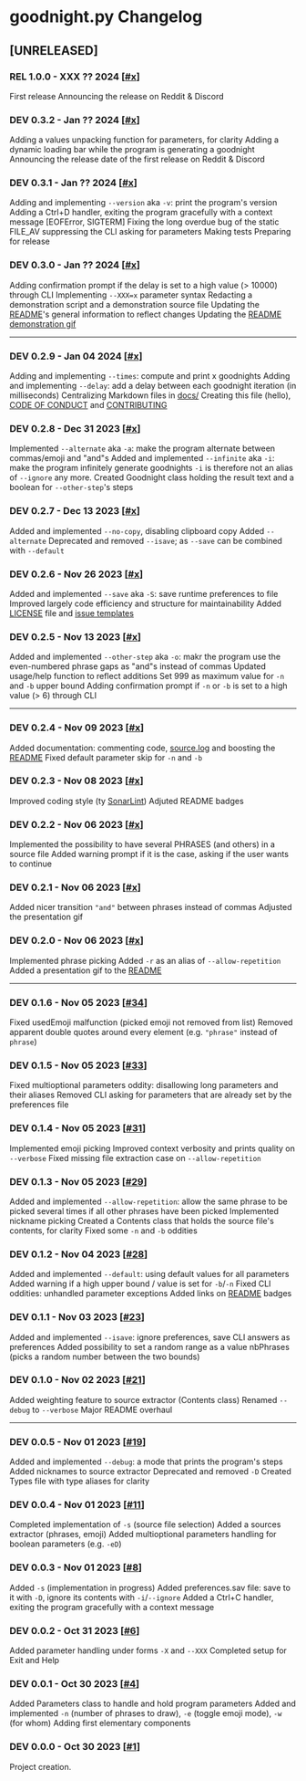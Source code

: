 # goodnight\.py Changelog

## [UNRELEASED]

### REL 1.0.0 - XXX ?? 2024 [[#x]()]

First release
Announcing the release on Reddit & Discord

### DEV 0.3.2 - Jan ?? 2024 [[#x]()]

Adding a values unpacking function for parameters, for clarity
Adding a dynamic loading bar while the program is generating a goodnight
Announcing the release date of the first release on Reddit & Discord

### DEV 0.3.1 - Jan ?? 2024 [[#x]()]

Adding and implementing `--version` aka `-v`: print the program's version
Adding a Ctrl+D handler, exiting the program gracefully with a context message [EOFError, SIGTERM]
Fixing the long overdue bug of the static FILE_AV suppressing the CLI asking for parameters
Making tests
Preparing for release

### DEV 0.3.0 - Jan ?? 2024 [[#x]()]

Adding confirmation prompt if the delay is set to a high value (> 10000) through CLI
Implementing `--XXX=x` parameter syntax
Redacting a demonstration script and a demonstration source file
Updating the [README](../README.md)'s general information to reflect changes
Updating the [README demonstration gif](../README.md)

---

### DEV 0.2.9 - Jan 04 2024 [[#x]()]

Adding and implementing `--times`: compute and print x goodnights
Adding and implementing `--delay`: add a delay between each goodnight iteration (in milliseconds)
Centralizing Markdown files in [docs/](.)
Creating this file (hello), [CODE OF CONDUCT](CODE_OF_CONDUCT.md) and [CONTRIBUTING](CONTRIBUTING.md)

### DEV 0.2.8 - Dec 31 2023 [[#x]()]

Implemented `--alternate` aka `-a`: make the program alternate between commas/emoji and "and"s
Added and implemented `--infinite` aka `-i`: make the program infinitely generate goodnights
`-i` is therefore not an alias of `--ignore` any more.
Created Goodnight class holding the result text and a boolean for `--other-step`'s steps

### DEV 0.2.7 - Dec 13 2023 [[#x]()]

Added and implemented `--no-copy`, disabling clipboard copy
Added `--alternate`
Deprecated and removed `--isave`; as `--save` can be combined with `--default`

### DEV 0.2.6 - Nov 26 2023 [[#x]()]

Added and implemented `--save` aka `-S`: save runtime preferences to file
Improved largely code efficiency and structure for maintainability
Added [LICENSE](LICENSE.md) file and [issue templates](../.github/ISSUE_TEMPLATE)

### DEV 0.2.5 - Nov 13 2023 [[#x]()]

Added and implemented `--other-step` aka `-o`: makr the program use the even-numbered phrase gaps as "and"s instead of commas
Updated usage/help function to reflect additions
Set 999 as maximum value for `-n` and `-b` upper bound
Adding confirmation prompt if `-n` or `-b` is set to a high value (> 6) through CLI

---

### DEV 0.2.4 - Nov 09 2023 [[#x]()]

Added documentation: commenting code, [source.log](../assets/source.log) and boosting the [README](../README.md)
Fixed default parameter skip for `-n` and `-b`

### DEV 0.2.3 - Nov 08 2023 [[#x]()]

Improved coding style (ty [SonarLint](https://marketplace.visualstudio.com/items?itemName=SonarSource.sonarlint-vscode))
Adjuted README badges

### DEV 0.2.2 - Nov 06 2023 [[#x]()]

Implemented the possibility to have several PHRASES (and others) in a source file
Added warning prompt if it is the case, asking if the user wants to continue

### DEV 0.2.1 - Nov 06 2023 [[#x]()]

Added nicer transition `"and"` between phrases instead of commas
Adjusted the presentation gif

### DEV 0.2.0 - Nov 06 2023 [[#x]()]

Implemented phrase picking
Added `-r` as an alias of `--allow-repetition`
Added a presentation gif to the [README](../README.md)

---

### DEV 0.1.6 - Nov 05 2023 [[#34](https://github.com/QuentindiMeo/goodnight.py/commit/01be6a583fa6057cbf1058478a09e4530f21278d)]

Fixed usedEmoji malfunction (picked emoji not removed from list)
Removed apparent double quotes around every element (e.g. `"phrase"` instead of `phrase`)

### DEV 0.1.5 - Nov 05 2023 [[#33](https://github.com/QuentindiMeo/goodnight.py/commit/89094a5574caa2a08110802dedd311595f22a592)]

Fixed multioptional parameters oddity: disallowing long parameters and their aliases
Removed CLI asking for parameters that are already set by the preferences file

### DEV 0.1.4 - Nov 05 2023 [[#31](https://github.com/QuentindiMeo/goodnight.py/commit/2565370818018ce4cb477d1e8053a36f0dae44ac)]

Implemented emoji picking
Improved context verbosity and prints quality on `--verbose`
Fixed missing file extraction case on `--allow-repetition`

### DEV 0.1.3 - Nov 05 2023 [[#29](https://github.com/QuentindiMeo/goodnight.py/commit/444a8e9a7d7c45cffa12499df67ff5aeef7e34f0)]

Added and implemented `--allow-repetition`:
    allow the same phrase to be picked several times if all other phrases have been picked
Implemented nickname picking
Created a Contents class that holds the source file's contents, for clarity
Fixed some `-n` and `-b` oddities

### DEV 0.1.2 - Nov 04 2023 [[#28](https://github.com/QuentindiMeo/goodnight.py/commit/48a3e2c0c6c94448519df2fe1e7ee2ff1ab89455)]

Added and implemented `--default`: using default values for all parameters
Added warning if a high upper bound / value is set for `-b`/`-n`
Fixed CLI oddities: unhandled parameter exceptions
Added links on [README](../README.md) badges

### DEV 0.1.1 - Nov 03 2023 [[#23](https://github.com/QuentindiMeo/goodnight.py/commit/3765c815fdc011277158463dc96c16ae657c11b0)]

Added and implemented `--isave`: ignore preferences, save CLI answers as preferences
Added possibility to set a random range as a value nbPhrases (picks a random number between the two bounds)

### DEV 0.1.0 - Nov 02 2023 [[#21](https://github.com/QuentindiMeo/goodnight.py/commit/d3bcec6595ce4866b7c1e4193299b202992ddcc8)]

Added weighting feature to source extractor (Contents class)
Renamed `--debug` to `--verbose`
Major README overhaul

---

### DEV 0.0.5 - Nov 01 2023 [[#19](https://github.com/QuentindiMeo/goodnight.py/commit/b8cc6aa66eb0b09b83b8b0ea8804d0d6c8edf87b)]

Added and implemented `--debug`: a mode that prints the program's steps
Added nicknames to source extractor
Deprecated and removed `-D`
Created Types file with type aliases for clarity

### DEV 0.0.4 - Nov 01 2023 [[#11](https://github.com/QuentindiMeo/goodnight.py/commit/eea6d3ba7795842126740a9ebef5078f0cdcd009)]

Completed implementation of `-s` (source file selection)
Added a sources extractor (phrases, emoji)
Added multioptional parameters handling for boolean parameters (e.g. `-eD`)

### DEV 0.0.3 - Nov 01 2023 [[#8](https://github.com/QuentindiMeo/goodnight.py/commit/66202eb8dc85328ca37ceaa278d631fba45c5a79)]

Added `-s` (implementation in progress)
Added preferences.sav file: save to it with `-D`, ignore its contents with `-i`/`--ignore`
Added a Ctrl+C handler, exiting the program gracefully with a context message

### DEV 0.0.2 - Oct 31 2023 [[#6](https://github.com/QuentindiMeo/goodnight.py/commit/5da4d12644290f576cc462df6057c9c9770e224a)]

Added parameter handling under forms `-X` and `--XXX`
Completed setup for Exit and Help

### DEV 0.0.1 - Oct 30 2023 [[#4](https://github.com/QuentindiMeo/goodnight.py/commit/2682ee6f539a30452187c110552fa49d5f014d34)]

Added Parameters class to handle and hold program parameters
Added and implemented `-n` (number of phrases to draw), `-e` (toggle emoji mode), `-w` (for whom)
Adding first elementary components

### DEV 0.0.0 - Oct 30 2023 [[#1](https://github.com/QuentindiMeo/goodnight.py/commit/10593fa32045e11cfd8621fe0bf106547ce16f80)]

Project creation.
